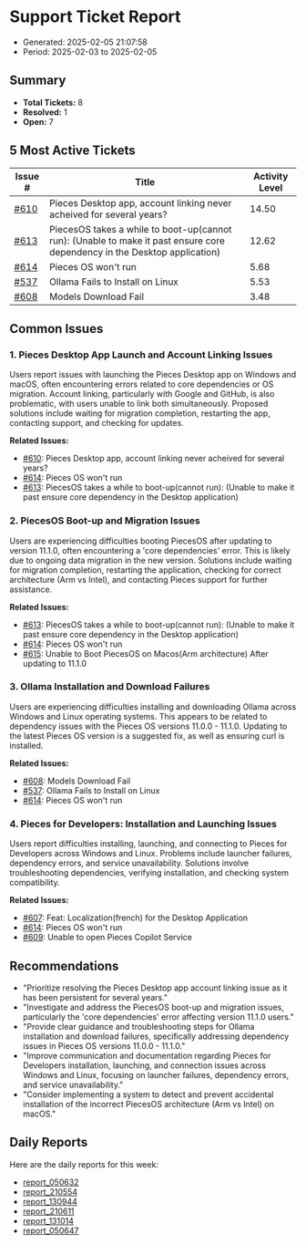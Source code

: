 # Support Ticket Report
- Generated: 2025-02-05 21:07:58
- Period: 2025-02-03 to 2025-02-05

## Summary
- **Total Tickets:** 8
- **Resolved:** 1
- **Open:** 7

## 5 Most Active Tickets
| Issue # | Title | Activity Level |
|---------|-------|----------------|
| [#610](https://github.com/pieces-app/support/issues/610) | Pieces Desktop app, account linking never acheived for several years? | 14.50 |
| [#613](https://github.com/pieces-app/support/issues/613) | PiecesOS takes a while to boot-up(cannot run): (Unable to make it past ensure core dependency in the Desktop application) | 12.62 |
| [#614](https://github.com/pieces-app/support/issues/614) | Pieces OS won't run | 5.68 |
| [#537](https://github.com/pieces-app/support/issues/537) | Ollama Fails to Install on Linux | 5.53 |
| [#608](https://github.com/pieces-app/support/issues/608) | Models Download Fail | 3.48 |

## Common Issues
### 1. Pieces Desktop App Launch and Account Linking Issues
Users report issues with launching the Pieces Desktop app on Windows and macOS, often encountering errors related to core dependencies or OS migration. Account linking, particularly with Google and GitHub, is also problematic, with users unable to link both simultaneously. Proposed solutions include waiting for migration completion, restarting the app, contacting support, and checking for updates.

**Related Issues:**
- [#610](https://github.com/pieces-app/support/issues/610): Pieces Desktop app, account linking never acheived for several years?
- [#614](https://github.com/pieces-app/support/issues/614): Pieces OS won't run
- [#613](https://github.com/pieces-app/support/issues/613): PiecesOS takes a while to boot-up(cannot run): (Unable to make it past ensure core dependency in the Desktop application)

### 2. PiecesOS Boot-up and Migration Issues
Users are experiencing difficulties booting PiecesOS after updating to version 11.1.0, often encountering a 'core dependencies' error. This is likely due to ongoing data migration in the new version. Solutions include waiting for migration completion, restarting the application, checking for correct architecture (Arm vs Intel), and contacting Pieces support for further assistance.

**Related Issues:**
- [#613](https://github.com/pieces-app/support/issues/613): PiecesOS takes a while to boot-up(cannot run): (Unable to make it past ensure core dependency in the Desktop application)
- [#614](https://github.com/pieces-app/support/issues/614): Pieces OS won't run
- [#615](https://github.com/pieces-app/support/issues/615): Unable to Boot PiecesOS on Macos(Arm architecture) After updating to 11.1.0

### 3. Ollama Installation and Download Failures
Users are experiencing difficulties installing and downloading Ollama across Windows and Linux operating systems.  This appears to be related to dependency issues with the Pieces OS versions 11.0.0 - 11.1.0.  Updating to the latest Pieces OS version is a suggested fix, as well as ensuring curl is installed. 

**Related Issues:**
- [#608](https://github.com/pieces-app/support/issues/608): Models Download Fail
- [#537](https://github.com/pieces-app/support/issues/537): Ollama Fails to Install on Linux
- [#614](https://github.com/pieces-app/support/issues/614): Pieces OS won't run

### 4. Pieces for Developers: Installation and Launching Issues
Users report difficulties installing, launching, and connecting to Pieces for Developers across Windows and Linux.  Problems include launcher failures, dependency errors, and service unavailability.  Solutions involve troubleshooting dependencies, verifying installation, and checking system compatibility.

**Related Issues:**
- [#607](https://github.com/pieces-app/support/issues/607): Feat: Localization(french) for the Desktop Application
- [#614](https://github.com/pieces-app/support/issues/614): Pieces OS won't run
- [#609](https://github.com/pieces-app/support/issues/609): Unable to open Pieces Copilot Service


## Recommendations
- "Prioritize resolving the Pieces Desktop app account linking issue as it has been persistent for several years."
- "Investigate and address the PiecesOS boot-up and migration issues, particularly the 'core dependencies' error affecting version 11.1.0 users."
- "Provide clear guidance and troubleshooting steps for Ollama installation and download failures, specifically addressing dependency issues in Pieces OS versions 11.0.0 - 11.1.0."
- "Improve communication and documentation regarding Pieces for Developers installation, launching, and connection issues across Windows and Linux, focusing on launcher failures, dependency errors, and service unavailability."
- "Consider implementing a system to detect and prevent accidental installation of the incorrect PiecesOS architecture (Arm vs Intel) on macOS."

## Daily Reports
Here are the daily reports for this week:

- [report_050632](daily/2025-02-04/report_050632.md)
- [report_210554](daily/2025-02-04/report_210554.md)
- [report_130944](daily/2025-02-04/report_130944.md)
- [report_210611](daily/2025-02-05/report_210611.md)
- [report_131014](daily/2025-02-05/report_131014.md)
- [report_050647](daily/2025-02-05/report_050647.md)

